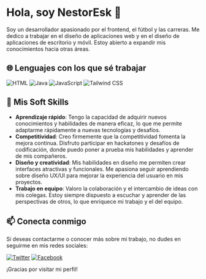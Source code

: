 # Hola, soy NestorEsk 👋

Soy un desarrollador apasionado por el frontend, el fútbol y las carreras. Me dedico a trabajar en el diseño de aplicaciones web y en el diseño de aplicaciones de escritorio y móvil. Estoy abierto a expandir mis conocimientos hacia otras áreas.

## 🌐 Lenguajes con los que sé trabajar
![HTML](https://img.shields.io/badge/HTML-E34F26?style=flat-square&logo=html5&logoColor=white)
![Java](https://img.shields.io/badge/Java-007396?style=flat-square&logo=java&logoColor=white)
![JavaScript](https://img.shields.io/badge/JavaScript-F7DF1E?style=flat-square&logo=javascript&logoColor=black)
![Tailwind CSS](https://raw.githubusercontent.com/tailwindlabs/tailwindcss/master/packages/tailwindcss/logo.svg)


## 💼 Mis Soft Skills
- **Aprendizaje rápido**: Tengo la capacidad de adquirir nuevos conocimientos y habilidades de manera eficaz, lo que me permite adaptarme rápidamente a nuevas tecnologías y desafíos.
- **Competitividad**: Creo firmemente que la competitividad fomenta la mejora continua. Disfruto participar en hackatones y desafíos de codificación, donde puedo poner a prueba mis habilidades y aprender de mis compañeros.
- **Diseño y creatividad**: Mis habilidades en diseño me permiten crear interfaces atractivas y funcionales. Me apasiona seguir aprendiendo sobre diseño UX/UI para mejorar la experiencia del usuario en mis proyectos.
- **Trabajo en equipo**: Valoro la colaboración y el intercambio de ideas con mis colegas. Estoy siempre dispuesto a escuchar y aprender de las perspectivas de otros, lo que enriquece mi trabajo y el del equipo.

## 📫 Conecta conmigo
Si deseas contactarme o conocer más sobre mi trabajo, no dudes en seguirme en mis redes sociales:

[![Twitter](https://img.shields.io/badge/Twitter-1DA1F2?style=flat-square&logo=twitter&logoColor=white)](https://x.com/NestorEsk)
[![Facebook](https://img.shields.io/badge/Facebook-1877F2?style=flat-square&logo=facebook&logoColor=white)]()

¡Gracias por visitar mi perfil!

